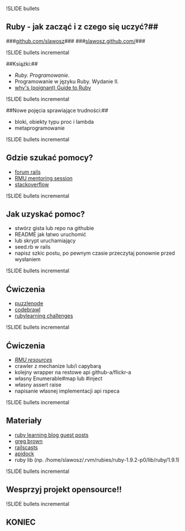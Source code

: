 !SLIDE bullets

## Ruby - jak zacząć i z czego się uczyć?##

###[github.com/slawosz](http//github.com/slawosz)###
###[slawosz.github.com/](http//slawosz.github.com/)###

!SLIDE bullets incremental

##Książki:##
* *Ruby. Programowanie.*
* Programowanie w języku Ruby. Wydanie II.
* [why's (poignant) Guide to Ruby](http://en.wikipedia.org/wiki/Why's_\(poignant\)_Guide_to_Ruby)

!SLIDE bullets incremental

##Nowe pojęcia sprawiające trudności:##

* bloki, obiekty typu proc i lambda
* metaprogramowanie

!SLIDE bullets incremental

## Gdzie szukać pomocy? ##

* [forum rails](http://forum.rubyonrails.pl)
* [RMU mentoring session](https://github.com/rmu/mentoring)
* [stackoverflow](http://stackoverflow.com)

!SLIDE bullets incremental

## Jak uzyskać pomoc? ##
* stwórz gista lub repo na githubie
* README jak łatwo uruchomić
* lub skrypt uruchamiający 
* seed.rb w rails
* napisz szkic postu, po pewnym czasie przeczytaj ponownie przed wysłaniem

!SLIDE bullets incremental

## Ćwiczenia ##

* [puzzlenode](http://puzzlenode.com)
* [codebrawl](http://codebrawl.com)
* [rubylearning challenges](http://rubylearning.com/blog/tag/rpcfn/)

!SLIDE bullets incremental

## Ćwiczenia ##

* *[RMU resources](https://github.com/rmu)*
* crawler z mechanize lub/i capybarą
* kolejny wrapper na restowe api github-a/flickr-a
* własny Enumerable#map lub #inject
* własny assert raise
* napisanie własnej implementacji api rspeca

!SLIDE bullets incremental

## Materiały ##

* [ruby learning blog guest posts](http://rubylearning.com/blog/archives/)
* [greg brown](http://blog.rubybestpractices.com/)
* [railscasts](http://railscasts.com)
* [apidock](http://apidock.com)
* ruby lib (np. /home/slawosz/.rvm/rubies/ruby-1.9.2-p0/lib/ruby/1.9.1) 
  

!SLIDE bullets incremental

## Wesprzyj projekt opensource!! ##

!SLIDE bullets incremental

## KONIEC ##

